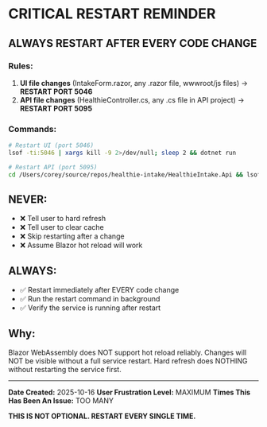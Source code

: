 # CRITICAL RESTART REMINDER

## ALWAYS RESTART AFTER EVERY CODE CHANGE

### Rules:
1. **UI file changes** (IntakeForm.razor, any .razor file, wwwroot/js files) → **RESTART PORT 5046**
2. **API file changes** (HealthieController.cs, any .cs file in API project) → **RESTART PORT 5095**

### Commands:
```bash
# Restart UI (port 5046)
lsof -ti:5046 | xargs kill -9 2>/dev/null; sleep 2 && dotnet run

# Restart API (port 5095)
cd /Users/corey/source/repos/healthie-intake/HealthieIntake.Api && lsof -ti:5095 | xargs kill -9 2>/dev/null; sleep 2 && dotnet run
```

## NEVER:
- ❌ Tell user to hard refresh
- ❌ Tell user to clear cache
- ❌ Skip restarting after a change
- ❌ Assume Blazor hot reload will work

## ALWAYS:
- ✅ Restart immediately after EVERY code change
- ✅ Run the restart command in background
- ✅ Verify the service is running after restart

## Why:
Blazor WebAssembly does NOT support hot reload reliably. Changes will NOT be visible without a full service restart. Hard refresh does NOTHING without restarting the service first.

---

**Date Created:** 2025-10-16
**User Frustration Level:** MAXIMUM
**Times This Has Been An Issue:** TOO MANY

**THIS IS NOT OPTIONAL. RESTART EVERY SINGLE TIME.**
